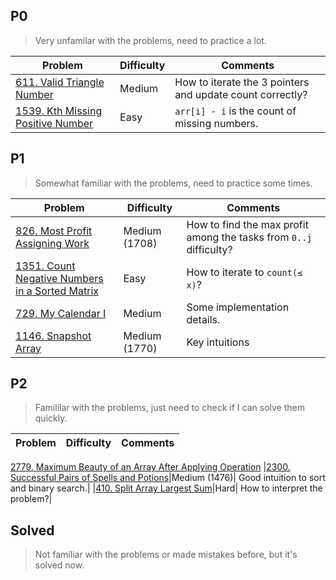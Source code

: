## P0
> Very unfamilar with the problems, need to practice a lot.

| Problem          | Difficulty | Comments |
|------------------|------------|----------|
|[611. Valid Triangle Number](../leetcode/611.valid-triangle-number.md)|Medium|How to iterate the 3 pointers and update count correctly?|
|[1539. Kth Missing Positive Number](../leetcode/1539.kth-missing-positive-number.md)|Easy| `arr[i] - i` is the count of missing numbers.|

## P1
> Somewhat familiar with the problems, need to practice some times.

| Problem          | Difficulty | Comments |
|------------------|------------|----------|
|[826. Most Profit Assigning Work](../leetcode/826.most-profit-assigning-work.md)|Medium (1708)| How to find the max profit among the tasks from `0..j` difficulty?|
|[1351. Count Negative Numbers in a Sorted Matrix](../leetcode/1351.count-negative-numbers-in-a-sorted-matrix.md)|Easy| How to iterate to `count(≤ x)`? |
|[729. My Calendar I](../leetcode/729.my-calendar-i.md)|Medium| Some implementation details. |
|[1146. Snapshot Array](../leetcode/1146.snapshot-array.md)|Medium (1770)| Key intuitions |

## P2
> Famililar with the problems, just need to check if I can solve them quickly.

| Problem          | Difficulty | Comments |
|------------------|------------|----------|
[2779. Maximum Beauty of an Array After Applying Operation](../leetcode/2779.maximum-beauty-of-an-array-after-applying-operation.md)
|[2300. Successful Pairs of Spells and Potions](../leetcode/2300.successful-pairs-of-spells-and-potions.md)|Medium (1476)| Good intuition to sort and binary search.|
|[410. Split Array Largest Sum](../leetcode/410.split-array-largest-sum.md)|Hard| How to interpret the problem?|

## Solved
> Not familiar with the problems or made mistakes before, but it's solved now.